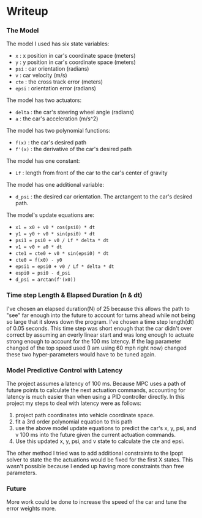 # Writeup

### The Model
The model I used has six state variables:
* `x` : x position in car's coordinate space (meters)
* `y` : y position in car's coordinate space (meters)
* `psi` : car orientation (radians)
* `v` : car velocity (m/s)
* `cte` : the cross track error (meters)
* `epsi` : orientation error (radians)

The model has two actuators:
* `delta` : the car's steering wheel angle (radians)
* `a` : the car's acceleration (m/s^2)

The model has two polynomial functions:
* `f(x)` : the car's desired path
* `f'(x)` : the derivative of the car's desired path

The model has one constant:
* `Lf` : length from front of the car to the car's center of gravity

The model has one additional variable:
* `d_psi` : the desired car orientation. The arctangent to the car's desired path.

The model's update equations are:
* `x1 = x0 + v0 * cos(psi0) * dt`
* `y1 = y0 + v0 * sin(psi0) * dt`
* `psi1 = psi0 + v0 / Lf * delta * dt`
* `v1 = v0 + a0 * dt`
* `cte1 = cte0 + v0 * sin(epsi0) * dt`
* `cte0 = f(x0) - y0`
* `epsi1 = epsi0 + v0 / Lf * delta * dt`
* `espi0 = psi0 - d_psi`
* `d_psi = arctan(f'(x0))`

### Time step Length & Elapsed Duration (n & dt)
I've chosen an elapsed duration(N) of 25 because this allows the path to "see" far enough into the future to account for turns ahead while not being so large that it slows down the program. I've chosen a time step length(dt) of 0.05 seconds. This time step was short enough that the car didn't over correct by assuming an overly linear start and was long enough to actuate strong enough to account for the 100 ms latency. If the lag parameter changed of the top speed used (I am using 60 mph right now) changed these two hyper-parameters would have to be tuned again. 

### Model Predictive Control with Latency
The project assumes a latency of 100 ms. Because MPC uses a path of future points to calculate the next actuation commands, accounting for latency is much easier than when using a PID controller directly. In this project my steps to deal with latency were as follows:

1. project path coordinates into vehicle coordinate space.
2. fit a 3rd order polynomial equation to this path
3. use the above model update equations to predict the car's x, y, psi, and v 100 ms into the future given the current actuation commands. 
4. Use this updated x, y, psi, and v state to calculate the cte and epsi.

The other method I tried was to add additional constraints to the Ipopt solver to state the the actuations would be fixed for the first X states. This wasn't possible because I ended up having more constraints than free parameters. 

### Future
More work could be done to increase the speed of the car and tune the error weights more. 

